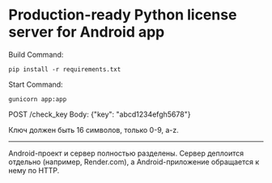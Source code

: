 # Production-ready Python license server for Android app

Build Command:
```
pip install -r requirements.txt
```

Start Command:
```
gunicorn app:app
```

POST /check_key
Body: {"key": "abcd1234efgh5678"}

Ключ должен быть 16 символов, только 0-9, a-z.

---

Android-проект и сервер полностью разделены. Сервер деплоится отдельно (например, Render.com), а Android-приложение обращается к нему по HTTP.
